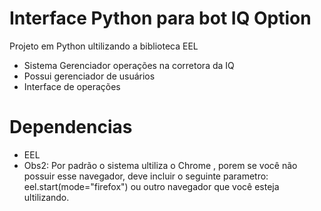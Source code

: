 # Interface Python para bot IQ Option
Projeto em Python ultilizando a biblioteca EEL

  - Sistema Gerenciador operações na corretora da IQ
  - Possui gerenciador de usuários
  - Interface de operações

# Dependencias
  - EEL
  - Obs2: Por padrão o sistema ultiliza o Chrome , porem se você não possuir esse navegador, deve incluir o seguinte parametro:
  eel.start(mode="firefox") ou outro navegador que você esteja ultilizando.
